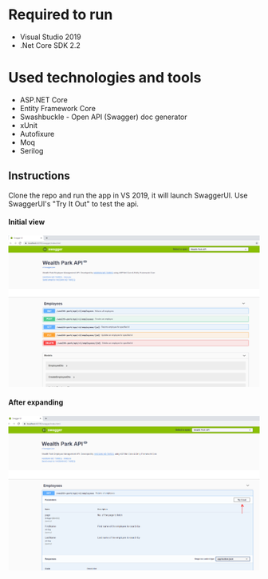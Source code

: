 # Required to run
* Visual Studio 2019
* .Net Core SDK 2.2

# Used technologies and tools
* ASP.NET Core
* Entity Framework Core
* Swashbuckle - Open API (Swagger) doc generator
* xUnit
* Autofixure
* Moq
* Serilog

## Instructions
Clone the repo and run the app in VS 2019, it will launch SwaggerUI. Use SwaggerUI's "Try It Out" to test the api.

#### Initial view
![SwaggerUI](swagger-ui-0.png)

#### After expanding
![SwaggerUI](swagger-ui.png)

